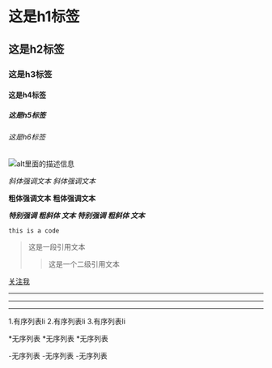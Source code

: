 # 这是h1标签
## 这是h2标签
### 这是h3标签
#### 这是h4标签
##### 这是h5标签
###### 这是h6标签

![alt里面的描述信息](http://img1.imgtn.bdimg.com/it/u=4078710083,523908624&fm=26&gp=0.jpg)

*斜体强调文本*
_斜体强调文本_

**粗体强调文本**
__粗体强调文本__

***特别强调 粗斜体 文本***
___特别强调 粗斜体 文本___

`this is a code`

> 这是一段引用文本
>> 这是一个二级引用文本

[关注我](https://github.com/zhanggangtian521)


***

---

- - - -

1.有序列表li
2.有序列表li
3.有序列表li

*无序列表
*无序列表
*无序列表


-无序列表
-无序列表
-无序列表